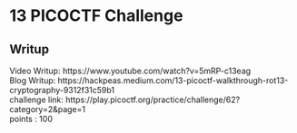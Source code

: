<h1><b>13</b> PICOCTF Challenge</h1>
<h2>Writup</h2>
Video Writup: https://www.youtube.com/watch?v=5mRP-c13eag <br>
Blog Writup: https://hackpeas.medium.com/13-picoctf-walkthrough-rot13-cryptography-9312f31c59b1 <br>
challenge link: https://play.picoctf.org/practice/challenge/62?category=2&page=1<br>
points : 100
